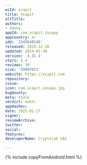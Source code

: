 ```yaml
---
wsId: xcapit
title: Xcapit
altTitle: 
authors:
- danny
appId: com.xcapit.iosapp
appCountry: ar
idd: '1545648148'
released: 2020-12-28
updated: 2024-01-30
version: '3.31.1'
stars: 4.4
reviews: 30
size: '59907072'
website: https://xcapit.com
repository: 
issue: 
icon: com.xcapit.iosapp.jpg
bugbounty: 
meta: stale
verdict: nobtc
appHashes: 
date: 2025-01-27
signer: 
reviewArchive: 
twitter: 
social: 
features: 
developerName: Cryptolab SAS

---
```


{% include copyFromAndroid.html %}